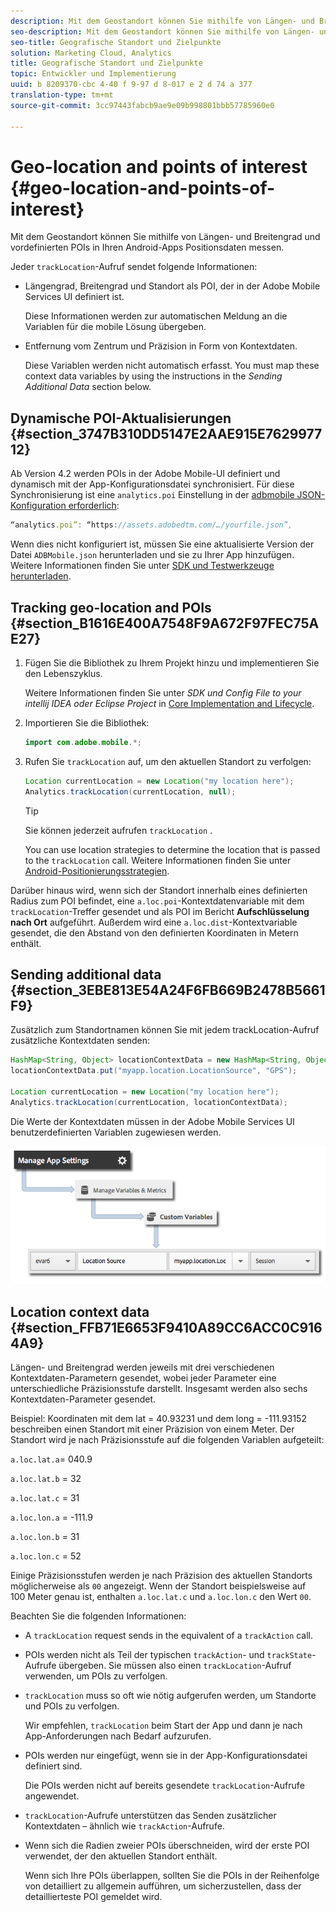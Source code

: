 ```yaml
---
description: Mit dem Geostandort können Sie mithilfe von Längen- und Breitengrad und vordefinierten POIs in Ihren Android-Apps Positionsdaten messen.
seo-description: Mit dem Geostandort können Sie mithilfe von Längen- und Breitengrad und vordefinierten POIs in Ihren Android-Apps Positionsdaten messen.
seo-title: Geografische Standort und Zielpunkte
solution: Marketing Cloud, Analytics
title: Geografische Standort und Zielpunkte
topic: Entwickler und Implementierung
uuid: b 8209370-cbc 4-40 f 9-97 d 8-017 e 2 d 74 a 377
translation-type: tm+mt
source-git-commit: 3cc97443fabcb9ae9e09b998801bbb57785960e0

---
```



# Geo-location and points of interest {#geo-location-and-points-of-interest}

Mit dem Geostandort können Sie mithilfe von Längen- und Breitengrad und vordefinierten POIs in Ihren Android-Apps Positionsdaten messen.

Jeder `trackLocation`-Aufruf sendet folgende Informationen:

* Längengrad, Breitengrad und Standort als POI, der in der Adobe Mobile Services UI definiert ist.

   Diese Informationen werden zur automatischen Meldung an die Variablen für die mobile Lösung übergeben.

* Entfernung vom Zentrum und Präzision in Form von Kontextdaten.

   Diese Variablen werden nicht automatisch erfasst. You must map these context data variables by using the instructions in the *Sending Additional Data* section below.

## Dynamische POI-Aktualisierungen {#section_3747B310DD5147E2AAE915E762997712}

Ab Version 4.2 werden POIs in der Adobe Mobile-UI definiert und dynamisch mit der App-Konfigurationsdatei synchronisiert. Für diese Synchronisierung ist eine `analytics.poi` Einstellung in der [adbmobile JSON-Konfiguration erforderlich](/help/android/configuration/json-config/json-config.md):

```js
“analytics.poi”: “https://assets.adobedtm.com/…/yourfile.json”,
```

Wenn dies nicht konfiguriert ist, müssen Sie eine aktualisierte Version der Datei `ADBMobile.json` herunterladen und sie zu Ihrer App hinzufügen. Weitere Informationen finden Sie unter [SDK und Testwerkzeuge herunterladen](/help/android/getting-started/requirements.md).

## Tracking geo-location and POIs {#section_B1616E400A7548F9A672F97FEC75AE27}

1. Fügen Sie die Bibliothek zu Ihrem Projekt hinzu und implementieren Sie den Lebenszyklus.

   Weitere Informationen finden Sie unter *SDK und Config File to your intellij IDEA oder Eclipse Project* in [Core Implementation and Lifecycle](/help/android/getting-started/dev-qs.md).

1. Importieren Sie die Bibliothek:

   ```java
   import com.adobe.mobile.*;
   ```

1. Rufen Sie `trackLocation` auf, um den aktuellen Standort zu verfolgen:

   ```java
   Location currentLocation = new Location("my location here"); 
   Analytics.trackLocation(currentLocation, null);
   ```

   >[!TIP]
   >
   >Sie können jederzeit aufrufen `trackLocation` .

   You can use location strategies to determine the location that is passed to the `trackLocation` call. Weitere Informationen finden Sie unter [Android-Positionierungsstrategien](https://developer.android.com/guide/topics/location/strategies.html).

Darüber hinaus wird, wenn sich der Standort innerhalb eines definierten Radius zum POI befindet, eine `a.loc.poi`-Kontextdatenvariable mit dem `trackLocation`-Treffer gesendet und als POI im Bericht **Aufschlüsselung nach Ort** aufgeführt. Außerdem wird eine `a.loc.dist`-Kontextvariable gesendet, die den Abstand von den definierten Koordinaten in Metern enthält.

## Sending additional data {#section_3EBE813E54A24F6FB669B2478B5661F9}

Zusätzlich zum Standortnamen können Sie mit jedem trackLocation-Aufruf zusätzliche Kontextdaten senden:

```java
HashMap<String, Object> locationContextData = new HashMap<String, Object>(); 
locationContextData.put("myapp.location.LocationSource", "GPS"); 
 
Location currentLocation = new Location("my location here"); 
Analytics.trackLocation(currentLocation, locationContextData);
```

Die Werte der Kontextdaten müssen in der Adobe Mobile Services UI benutzerdefinierten Variablen zugewiesen werden.

![](assets/map-location-context-data.png)

## Location context data {#section_FFB71E6653F9410A89CC6ACC0C9164A9}

Längen- und Breitengrad werden jeweils mit drei verschiedenen Kontextdaten-Parametern gesendet, wobei jeder Parameter eine unterschiedliche Präzisionsstufe darstellt. Insgesamt werden also sechs Kontextdaten-Parameter gesendet.

Beispiel: Koordinaten mit dem lat = 40.93231 und dem long = -111.93152 beschreiben einen Standort mit einer Präzision von einem Meter. Der Standort wird je nach Präzisionsstufe auf die folgenden Variablen aufgeteilt:

`a.loc.lat.a`= 040.9

`a.loc.lat.b` = 32

`a.loc.lat.c` = 31

`a.loc.lon.a` = -111.9

`a.loc.lon.b` = 31

`a.loc.lon.c` = 52

Einige Präzisionsstufen werden je nach Präzision des aktuellen Standorts möglicherweise als `00` angezeigt. Wenn der Standort beispielsweise auf 100 Meter genau ist, enthalten `a.loc.lat.c` und `a.loc.lon.c` den Wert `00`.

Beachten Sie die folgenden Informationen:

* A `trackLocation` request sends in the equivalent of a `trackAction` call.

* POIs werden nicht als Teil der typischen `trackAction`- und `trackState`-Aufrufe übergeben. Sie müssen also einen `trackLocation`-Aufruf verwenden, um POIs zu verfolgen.

* `trackLocation` muss so oft wie nötig aufgerufen werden, um Standorte und POIs zu verfolgen.

   Wir empfehlen, `trackLocation` beim Start der App und dann je nach App-Anforderungen nach Bedarf aufzurufen.

* POIs werden nur eingefügt, wenn sie in der App-Konfigurationsdatei definiert sind.

   Die POIs werden nicht auf bereits gesendete `trackLocation`-Aufrufe angewendet.
* `trackLocation`-Aufrufe unterstützen das Senden zusätzlicher Kontextdaten – ähnlich wie `trackAction`-Aufrufe.

* Wenn sich die Radien zweier POIs überschneiden, wird der erste POI verwendet, der den aktuellen Standort enthält.

   Wenn sich Ihre POIs überlappen, sollten Sie die POIs in der Reihenfolge von detailliert zu allgemein aufführen, um sicherzustellen, dass der detaillierteste POI gemeldet wird.

